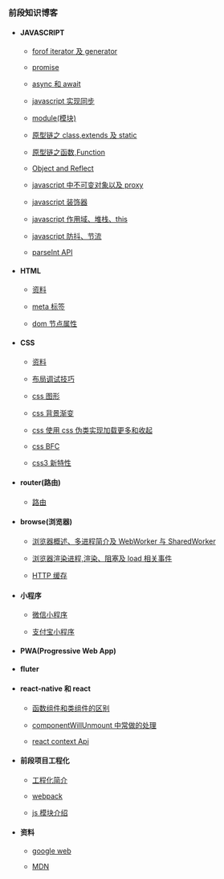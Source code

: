 ### 前段知识博客

- #### JAVASCRIPT

  - [forof iterator 及 generator](./javascript/generator.md)

  - [promise](./javascript/Promise.md)

  - [async 和 await](./javascript/asyncAndAwait.md)

  - [javascript 实现同步](./javascript/javascriptAsync.md)

  - [module(模块)](./javascript/module.md)

  - [原型链之 class,extends 及 static](./javascript/oop.md)

  - [原型链之函数,Function](./javascript/function.md)

  - [Object and Reflect](./javascript/ObjectAndReflect.md)

  - [javascript 中不可变对象以及 proxy](./javascript/constObj.md)

  - [javascript 装饰器](./javascript/decorator.md)

  - [javascript 作用域、堆栈、this](./javascript/scopeAndStack.md)

  - [javascript 防抖、节流](./javascript/throttleAnddobounce.md)

  - [parseInt API](./javascript/ParseInt.md)

- #### HTML

  - [资料](./html/material.md)

  - [meta 标签](./html/metaData.md)

  - [dom 节点属性](https://developer.mozilla.org/en-US/docs/Web/HTML/Global_attributes#attr-style)

- #### CSS

  - [资料](./css/material.md)

  - [布局调试技巧](./css/layoutTips.md)

  - [css 图形](./css/basicShap.md)

  - [css 背景渐变](./css/backgroundGradient.md)

  - [css 使用 css 伪类实现加载更多和收起](./css/loadingMore.md)

  - [css BFC](./css/cssBFC.md)

  - [css3 新特性](./css/css3newProperty.md)

- #### router(路由)

  - [路由](./router/index.md)

- #### browse(浏览器)

  - [浏览器概述、多进程简介及 WebWorker 与 SharedWorker](./browse/theory.md)

  - [浏览器渲染进程,渲染、阻塞及 load 相关事件](./browse/render.md)

  - [HTTP 缓存](./browse/httpCache.md)

- #### 小程序

  - [微信小程序](./littlerApp/wxapp.md)

  - [支付宝小程序](./littlerApp/aliapp.md)

- #### PWA(Progressive Web App)

- #### fluter

- #### react-native 和 react

  - [函数组件和类组件的区别](./react/differentBettwenComp.md)

  - [componentWillUnmount 中常做的处理](./react/unmount.md)

  - [react context Api](./react/api_context.md)

- #### 前段项目工程化

  - [工程化简介](./engineering/briefIntroduction.md)

  - [webpack](./engineering/briefIntroduction.md)

  - [js 模块介绍](./engineering/module.md)

- #### 资料

  - [google web](https://developers.google.com/web)

  - [MDN](https://developer.mozilla.org/zh-CN/)
